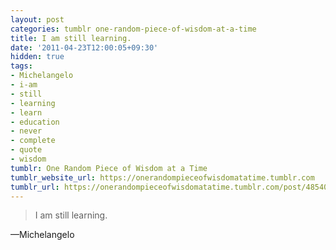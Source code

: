 ```yaml
---
layout: post
categories: tumblr one-random-piece-of-wisdom-at-a-time
title: I am still learning.
date: '2011-04-23T12:00:05+09:30'
hidden: true
tags:
- Michelangelo
- i-am
- still
- learning
- learn
- education
- never
- complete
- quote
- wisdom
tumblr: One Random Piece of Wisdom at a Time
tumblr_website_url: https://onerandompieceofwisdomatatime.tumblr.com
tumblr_url: https://onerandompieceofwisdomatatime.tumblr.com/post/4854043685/i-am-still-learning
---
```

> I am still learning.

—Michelangelo&nbsp;
